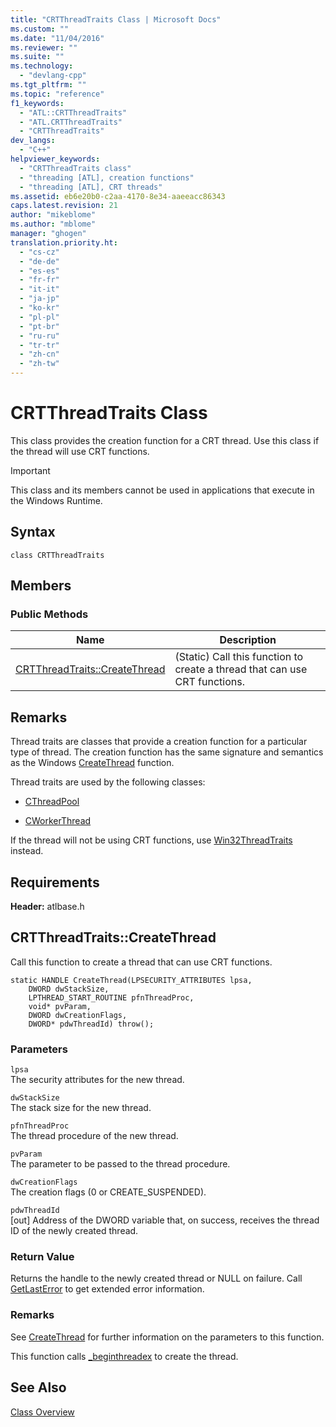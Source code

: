 ```yaml
---
title: "CRTThreadTraits Class | Microsoft Docs"
ms.custom: ""
ms.date: "11/04/2016"
ms.reviewer: ""
ms.suite: ""
ms.technology: 
  - "devlang-cpp"
ms.tgt_pltfrm: ""
ms.topic: "reference"
f1_keywords: 
  - "ATL::CRTThreadTraits"
  - "ATL.CRTThreadTraits"
  - "CRTThreadTraits"
dev_langs: 
  - "C++"
helpviewer_keywords: 
  - "CRTThreadTraits class"
  - "threading [ATL], creation functions"
  - "threading [ATL], CRT threads"
ms.assetid: eb6e20b0-c2aa-4170-8e34-aaeeacc86343
caps.latest.revision: 21
author: "mikeblome"
ms.author: "mblome"
manager: "ghogen"
translation.priority.ht: 
  - "cs-cz"
  - "de-de"
  - "es-es"
  - "fr-fr"
  - "it-it"
  - "ja-jp"
  - "ko-kr"
  - "pl-pl"
  - "pt-br"
  - "ru-ru"
  - "tr-tr"
  - "zh-cn"
  - "zh-tw"
---
```

# CRTThreadTraits Class
This class provides the creation function for a CRT thread. Use this class if the thread will use CRT functions.  
  
> [!IMPORTANT]
>  This class and its members cannot be used in applications that execute in the Windows Runtime.  
  
## Syntax  
  
```
class CRTThreadTraits
```  
  
## Members  
  
### Public Methods  
  
|Name|Description|  
|----------|-----------------|  
|[CRTThreadTraits::CreateThread](#crtthreadtraits__createthread)|(Static) Call this function to create a thread that can use CRT functions.|  
  
## Remarks  
 Thread traits are classes that provide a creation function for a particular type of thread. The creation function has the same signature and semantics as the Windows [CreateThread](http://msdn.microsoft.com/library/windows/desktop/ms682453) function.  
  
 Thread traits are used by the following classes:  
  
- [CThreadPool](../../atl/reference/cthreadpool-class.md)  
  
- [CWorkerThread](../../atl/reference/cworkerthread-class.md)  
  
 If the thread will not be using CRT functions, use [Win32ThreadTraits](../../atl/reference/win32threadtraits-class.md) instead.  
  
## Requirements  
 **Header:** atlbase.h  
  
##  <a name="crtthreadtraits__createthread"></a>  CRTThreadTraits::CreateThread  
 Call this function to create a thread that can use CRT functions.  
  
```
static HANDLE CreateThread(LPSECURITY_ATTRIBUTES lpsa,
    DWORD dwStackSize,
    LPTHREAD_START_ROUTINE pfnThreadProc,
    void* pvParam,
    DWORD dwCreationFlags,
    DWORD* pdwThreadId) throw();
```  
  
### Parameters  
 `lpsa`  
 The security attributes for the new thread.  
  
 `dwStackSize`  
 The stack size for the new thread.  
  
 `pfnThreadProc`  
 The thread procedure of the new thread.  
  
 `pvParam`  
 The parameter to be passed to the thread procedure.  
  
 `dwCreationFlags`  
 The creation flags (0 or CREATE_SUSPENDED).  
  
 `pdwThreadId`  
 [out] Address of the DWORD variable that, on success, receives the thread ID of the newly created thread.  
  
### Return Value  
 Returns the handle to the newly created thread or NULL on failure. Call [GetLastError](http://msdn.microsoft.com/library/windows/desktop/ms679360) to get extended error information.  
  
### Remarks  
 See [CreateThread](http://msdn.microsoft.com/library/windows/desktop/ms682453) for further information on the parameters to this function.  
  
 This function calls [_beginthreadex](../../c-runtime-library/reference/beginthread-beginthreadex.md) to create the thread.  
  
## See Also  
 [Class Overview](../../atl/atl-class-overview.md)
